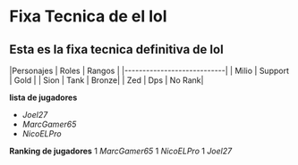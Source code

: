 # Fixa Tecnica de el lol
## Esta es la fixa tecnica definitiva de lol
|Personajes | Roles | Rangos |
|----------------------------|
| Milio     | Support | Gold |
| Sion      | Tank    | Bronze|
| Zed       | Dps     | No Rank|

**lista de jugadores**
- *Joel27*
- *MarcGamer65*
- *NicoELPro*

**Ranking de jugadores**
1 *MarcGamer65*
1 *NicoELPro*
1 *Joel27*